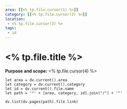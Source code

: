 ```yaml
---
area: [[<% tp.file.cursor(1) %>]]
category: [[<% tp.file.cursor(2) %>]]
location:
 - <% tp.file.cursor(3) %>
tags:
 - id
---
```


# <% tp.file.title %>

**Purpose and scope:** <% tp.file.cursor(4) %>

```dataviewjs
let area = dv.current().area
let category = dv.current().category
let id = dv.current().file.name
let path = '"' + [area, category, id].join("/") + '"'

dv.list(dv.pages(path).file.link)
```
